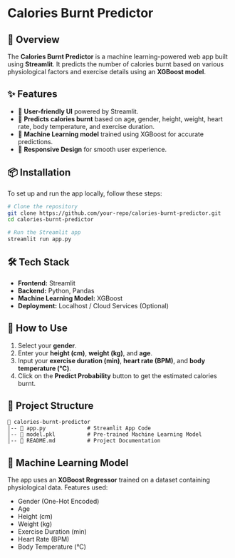 # Calories Burnt Predictor

## 🚀 Overview

The **Calories Burnt Predictor** is a machine learning-powered web app built using **Streamlit**. It predicts the number of calories burnt based on various physiological factors and exercise details using an **XGBoost model**.

## ✨ Features

- 🔹 **User-friendly UI** powered by Streamlit.
- 🔹 **Predicts calories burnt** based on age, gender, height, weight, heart rate, body temperature, and exercise duration.
- 🔹 **Machine Learning model** trained using XGBoost for accurate predictions.
- 🔹 **Responsive Design** for smooth user experience.

## 📦 Installation

To set up and run the app locally, follow these steps:

```bash
# Clone the repository
git clone https://github.com/your-repo/calories-burnt-predictor.git
cd calories-burnt-predictor

# Run the Streamlit app
streamlit run app.py
```

## 🛠 Tech Stack

- **Frontend:** Streamlit
- **Backend:** Python, Pandas
- **Machine Learning Model:** XGBoost
- **Deployment:** Localhost / Cloud Services (Optional)

## 🎯 How to Use

1. Select your **gender**.
2. Enter your **height (cm)**, **weight (kg)**, and **age**.
3. Input your **exercise duration (min)**, **heart rate (BPM)**, and **body temperature (°C)**.
4. Click on the **Predict Probability** button to get the estimated calories burnt.

## 📁 Project Structure

```
📂 calories-burnt-predictor
│-- 📄 app.py             # Streamlit App Code
│-- 📄 model.pkl          # Pre-trained Machine Learning Model
│-- 📄 README.md          # Project Documentation
```

## 🤖 Machine Learning Model

The app uses an **XGBoost Regressor** trained on a dataset containing physiological data. Features used:

- Gender (One-Hot Encoded)
- Age
- Height (cm)
- Weight (kg)
- Exercise Duration (min)
- Heart Rate (BPM)
- Body Temperature (°C)





